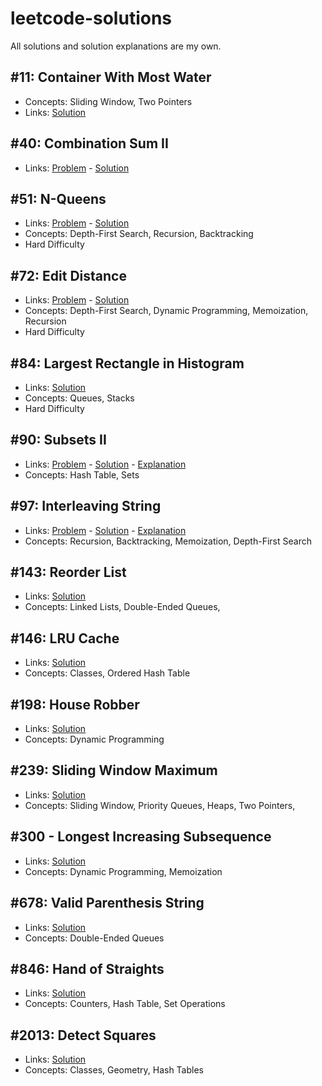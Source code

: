 # leetcode-solutions

All solutions and solution explanations are my own.

## #11: Container With Most Water
- Concepts: Sliding Window, Two Pointers
- Links: [Solution](0011_Container_With_Most_Water.py)


## #40: Combination Sum II
- Links: [Problem](https://leetcode.com/problems/combination-sum-ii) - [Solution](0040_Combination_Sum_II.py)


## #51: N-Queens
- Links: [Problem](https://leetcode.com/problems/n-queens) - [Solution](0051_N_Queens.py)
- Concepts: Depth-First Search, Recursion, Backtracking
- Hard Difficulty


## #72: Edit Distance
- Links: [Problem](https://leetcode.com/problems/edit-distance) - [Solution](0072_Edit_Distance.py)
- Concepts: Depth-First Search, Dynamic Programming, Memoization, Recursion
- Hard Difficulty


## #84: Largest Rectangle in Histogram
- Links: [Solution](0084_Largest_Rectangle_in_Histogram.py)
- Concepts: Queues, Stacks
- Hard Difficulty


## #90: Subsets II
- Links: [Problem](https://leetcode.com/problems/subsets-ii) - [Solution](0090_Subsets_II.py) - [Explanation](https://leetcode.com/problems/subsets-ii/solutions/2840466)
- Concepts: Hash Table, Sets


## #97: Interleaving String
- Links: [Problem](https://leetcode.com/problems/interleaving-string) - [Solution](0097_Interleaving_String.py) - [Explanation](https://leetcode.com/problems/interleaving-string/solutions/2832703)
- Concepts: Recursion, Backtracking, Memoization, Depth-First Search


## #143: Reorder List
- Links: [Solution](0143_Reorder_List.py)
- Concepts: Linked Lists, Double-Ended Queues,


## #146: LRU Cache
- Links: [Solution](0146_LRU_Cache.py)
- Concepts: Classes, Ordered Hash Table


## #198: House Robber
- Links: [Solution](0198_House_Robber.py)
- Concepts: Dynamic Programming


## #239: Sliding Window Maximum
- Links: [Solution](0239_Sliding_Window_Maximum.py)
- Concepts: Sliding Window, Priority Queues, Heaps, Two Pointers,


## #300 - Longest Increasing Subsequence
- Links: [Solution](0300_Longest_Increasing_Subsequence.py)
- Concepts: Dynamic Programming, Memoization


## #678: Valid Parenthesis String
- Links: [Solution](0678_Valid_Parenthesis_String.py)
- Concepts: Double-Ended Queues


## #846: Hand of Straights
- Links: [Solution](0846_Hand_of_Straights.py)
- Concepts: Counters, Hash Table, Set Operations


## #2013: Detect Squares
- Links: [Solution](2013_Detect_Squares.py)
- Concepts: Classes, Geometry, Hash Tables


